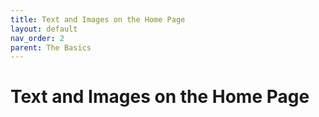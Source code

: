 ```yaml
---
title: Text and Images on the Home Page
layout: default
nav_order: 2
parent: The Basics
---
```


# Text and Images on the Home Page